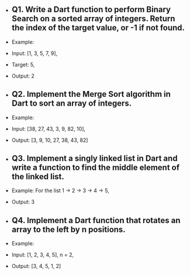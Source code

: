 - ## Q1. Write a Dart function to perform Binary Search on a sorted array of integers. Return the index of the target value, or -1 if not found.
- Example:
- Input: [1, 3, 5, 7, 9],
- Target: 5,
- Output: 2

- ## Q2. Implement the Merge Sort algorithm in Dart to sort an array of integers.
- Example:
- Input: [38, 27, 43, 3, 9, 82, 10],
- Output: [3, 9, 10, 27, 38, 43, 82]

- ## Q3. Implement a singly linked list in Dart and write a function to find the middle element of the linked list.
- Example: For the list 1 -> 2 -> 3 -> 4 -> 5,
- Output: 3

- ## Q4. Implement a Dart function that rotates an array to the left by n positions.

- Example:
- Input: [1, 2, 3, 4, 5], n = 2,
- Output: [3, 4, 5, 1, 2]
